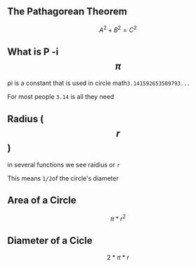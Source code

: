 ## The Pathagorean Theorem

$$A^2+B^2=C^2$$



## What is P -i $$\pi$$

pi is a constant that is used in circle math`3.141592653589793...`

For most people `3.14` is all they need

## Radius ($$ r $$)

in several functions we see raidius or `r`

This means `1/2`of the circle's diameter

## Area of a Circle

$$\pi*r^2$$

## Diameter of a Cicle

$$2*\pi*r$$

